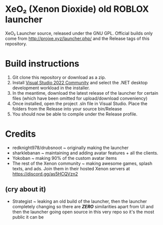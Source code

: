 # XeO₂ (Xenon Dioxide) old ROBLOX launcher
XeO₂ Launcher source, released under the GNU GPL. Official builds only come from http://projxe.xyz/launcher.php/ and the Release tags of this repository.

# Build instructions
1) Git clone this repository or download as a zip.
2) Install [Visual Studio 2022 Community](https://visualstudio.microsoft.com/thank-you-downloading-visual-studio/?sku=Community&channel=Release&version=VS2022&source=VSLandingPage&cid=2030&passive=false) and select the .NET desktop development workload in the installer.
3) In the meantime, download the latest release of the launcher for certain files (which have been omitted for upload/download conveniency)
4) Once installed, open the project .sln file in Visual Studio. Place the folders from the Release into your source bin/Release
5) You should now be able to compile under the Release profile.

# Credits
- redknight978/drubsnoot ~ originally making the launcher
- sharklebanan ~ maintaining and adding avatar features + all the clients.
- Yokoban ~ making 90% of the custom avatar items
- The rest of the Xenon community ~ making awesome games, splash texts, and ads. Join them in their hosted Xenon servers at https://discord.gg/as5HCQVzn2

## (cry about it)
- Strategist ~ leaking an old build of the launcher, then the launcher completely changing so there are ***ZERO*** similarities apart from UI and then the launcher going open source in this very repo so it's the most public it can be
